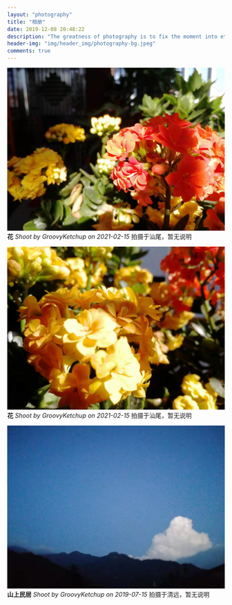 ```yaml
---
layout: "photography"
title: "相册"
date: 2019-12-08 20:48:22
description: "The greatness of photography is to fix the moment into eternity, Attach importance to surprise you inadvertently, this is one of the photography's charm!"
header-img: "img/header_img/photography-bg.jpeg"
comments: true
---
```

![花](photo/flower.jpg)
<strong>花</strong>
<em>Shoot by GroovyKetchup on 2021-02-15</em>
<span>拍摄于汕尾，暂无说明</span>

![花](photo/flower2.jpg)
<strong>花</strong>
<em>Shoot by GroovyKetchup on 2021-02-15</em>
<span>拍摄于汕尾，暂无说明</span>

![山上民居](photo/sky.jpg)
<strong>山上民居</strong>
<em>Shoot by GroovyKetchup on 2019-07-15</em>
<span>拍摄于清远，暂无说明</span>

